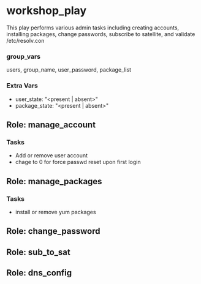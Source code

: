 # workshop_play 
This play performs various admin tasks including creating accounts, installing packages, change passwords, subscribe to satellite, and validate /etc/resolv.con

### group_vars
users, group_name, user_password, package_list

### Extra Vars
 - user_state: "\<present \| absent\>"
 - package_state: "\<present \| absent\>"

## Role: manage_account

### Tasks
- Add or remove user account
- chage to 0 for force passwd reset upon first login

## Role: manage_packages

### Tasks 
- install or remove yum packages

## Role: change_password

## Role: sub_to_sat

## Role: dns_config


